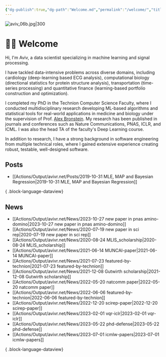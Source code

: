 ```yaml
---
{"dg-publish":true,"dg-path":"Welcome.md","permalink":"/welcome/","title":"Welcome","tags":["gardenEntry"],"updated":"2025-01-13T15:34:49.047+02:00"}
---
```



![aviv_06b.jpg|300](/img/user/Actions/Output/avivr.net/_assets/aviv_06b.jpg)

# 👋🏻 Welcome

Hi, I'm Aviv, a data scientist specializing in machine learning and signal processing.

I have tackled data-intensive problems across diverse domains, including cardiology (deep-learning based ECG analysis), computational biology (directional statistics for protein structure analysis), transportation (time-series processing) and quantitative finance (learning-based portfolio construction and optimization).

I completed my PhD in the Technion Computer Science Faculty, where I conducted multidisciplinary research developing ML-based algorithms and statistical tools for real-world applications in medicine and biology under the supervision of Prof. [Alex Bronstein](https://bron.cs.technion.ac.il).
My research has been published in journals and conferences such as Nature Communications, PNAS, ICLR, and ICML. I was also the head TA of the faculty's Deep Learning course.

In addition to research, I have a strong background in software engineering from multiple technical roles, where I gained extensive experience creating robust, testable, well-designed software.

## Posts

- [[Actions/Output/avivr.net/Posts/2019-10-31 MLE, MAP and Bayesian Regression\|2019-10-31 MLE, MAP and Bayesian Regression]]

{ .block-language-dataview}

## News

- [[Actions/Output/avivr.net/News/2023-10-27 new paper in pnas amino-domino\|2023-10-27 new paper in pnas amino-domino]]
- [[Actions/Output/avivr.net/News/2020-07-19 new paper in sci rep\|2020-07-19 new paper in sci rep]]
- [[Actions/Output/avivr.net/News/2020-08-24 MLIS_scholarship\|2020-08-24 MLIS_scholarship]]
- [[Actions/Output/avivr.net/News/2021-06-14 MUNCAI-paper\|2021-06-14 MUNCAI-paper]]
- [[Actions/Output/avivr.net/News/2021-07-23 featured-by-technion\|2021-07-23 featured-by-technion]]
- [[Actions/Output/avivr.net/News/2021-12-08 Gutwirth scholarship\|2021-12-08 Gutwirth scholarship]]
- [[Actions/Output/avivr.net/News/2022-05-20 natcomm paper\|2022-05-20 natcomm paper]]
- [[Actions/Output/avivr.net/News/2022-06-06 featured-by-technion\|2022-06-06 featured-by-technion]]
- [[Actions/Output/avivr.net/News/2022-12-20 scirep-paper\|2022-12-20 scirep-paper]]
- [[Actions/Output/avivr.net/News/2023-02-01 vqr-iclr\|2023-02-01 vqr-iclr]]
- [[Actions/Output/avivr.net/News/2023-05-22 phd-defense\|2023-05-22 phd-defense]]
- [[Actions/Output/avivr.net/News/2023-07-01 icmlw-papers\|2023-07-01 icmlw-papers]]

{ .block-language-dataview}
